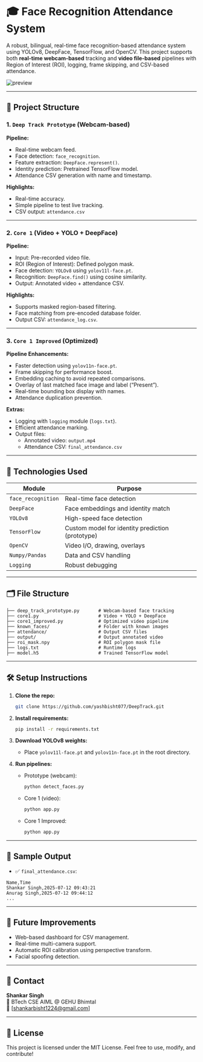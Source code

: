 # 🎓 Face Recognition Attendance System

A robust, bilingual, real-time face recognition-based attendance system using YOLOv8, DeepFace, TensorFlow, and OpenCV. This project supports both **real-time webcam-based** tracking and **video file-based** pipelines with Region of Interest (ROI), logging, frame skipping, and CSV-based attendance.

![preview](https://github.com/yashbisht077/DeepTrack/blob/main/Image.png?raw=true)

---

## 🚀 Project Structure

### 1. `Deep Track Prototype` (Webcam-based)

**Pipeline:**
- Real-time webcam feed.
- Face detection: `face_recognition`.
- Feature extraction: `DeepFace.represent()`.
- Identity prediction: Pretrained TensorFlow model.
- Attendance CSV generation with name and timestamp.

**Highlights:**
- Real-time accuracy.
- Simple pipeline to test live tracking.
- CSV output: `attendance.csv`

---

### 2. `Core 1` (Video + YOLO + DeepFace)

**Pipeline:**
- Input: Pre-recorded video file.
- ROI (Region of Interest): Defined polygon mask.
- Face detection: `YOLOv8` using `yolov11l-face.pt`.
- Recognition: `DeepFace.find()` using cosine similarity.
- Output: Annotated video + attendance CSV.

**Highlights:**
- Supports masked region-based filtering.
- Face matching from pre-encoded database folder.
- Output CSV: `attendance_log.csv`.

---

### 3. `Core 1 Improved` (Optimized)

**Pipeline Enhancements:**
- Faster detection using `yolov11n-face.pt`.
- Frame skipping for performance boost.
- Embedding caching to avoid repeated comparisons.
- Overlay of last matched face image and label (“Present”).
- Real-time bounding box display with names.
- Attendance duplication prevention.

**Extras:**
- Logging with `logging` module (`logs.txt`).
- Efficient attendance marking.
- Output files:
  - Annotated video: `output.mp4`
  - Attendance CSV: `final_attendance.csv`

---

## 🧠 Technologies Used

| Module         | Purpose                            |
|----------------|------------------------------------|
| `face_recognition` | Real-time face detection       |
| `DeepFace`     | Face embeddings and identity match |
| `YOLOv8`       | High-speed face detection          |
| `TensorFlow`   | Custom model for identity prediction (prototype) |
| `OpenCV`       | Video I/O, drawing, overlays       |
| `Numpy/Pandas` | Data and CSV handling              |
| `Logging`      | Robust debugging                   |

---

## 🗂️ File Structure

```plaintext
├── deep_track_prototype.py       # Webcam-based face tracking
├── core1.py                      # Video + YOLO + DeepFace
├── core1_improved.py             # Optimized video pipeline
├── known_faces/                  # Folder with known images
├── attendance/                   # Output CSV files
├── output/                       # Output annotated video
├── roi_mask.npy                  # ROI polygon mask file
├── logs.txt                      # Runtime logs
├── model.h5                      # Trained TensorFlow model
```

---

## 🛠️ Setup Instructions

1. **Clone the repo:**
   ```bash
   git clone https://github.com/yashbisht077/DeepTrack.git
   ```

2. **Install requirements:**
   ```bash
   pip install -r requirements.txt
   ```

3. **Download YOLOv8 weights:**
   - Place `yolov11l-face.pt` and `yolov11n-face.pt` in the root directory.

4. **Run pipelines:**
   - Prototype (webcam):
     ```bash
     python detect_faces.py
     ```
   - Core 1 (video):
     ```bash
     python app.py
     ```
   - Core 1 Improved:
     ```bash
     python app.py
     ```

---

## 📝 Sample Output

- ✅ `final_attendance.csv`:
```
Name,Time
Shankar Singh,2025-07-12 09:43:21
Anurag Singh,2025-07-12 09:44:12
...
```

---

## 📌 Future Improvements

- Web-based dashboard for CSV management.
- Real-time multi-camera support.
- Automatic ROI calibration using perspective transform.
- Facial spoofing detection.

---

## 📧 Contact

**Shankar Singh**  
📍 BTech CSE AIML @ GEHU Bhimtal  
📧 [shankarbisht1224@gmail.com]

---

## 📄 License

This project is licensed under the MIT License. Feel free to use, modify, and contribute!